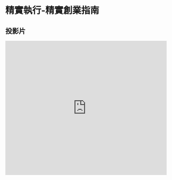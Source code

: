 

# 精實執行-精實創業指南

## 投影片

<iframe title="presentation" src="https://docs.google.com/presentation/d/e/2PACX-1vQN3-hyEY9vgtS2vdZMQvi7SdNnXgSc8z9nIk9ReaO7sehQqyGHbGjJeyVNCVYXW0VZAfZPBQhR8Yu9/embed?start=false&loop=false&delayms=3000" frameborder="0" width="100%" height="420" allowfullscreen="true" mozallowfullscreen="true" webkitallowfullscreen="true"></iframe>